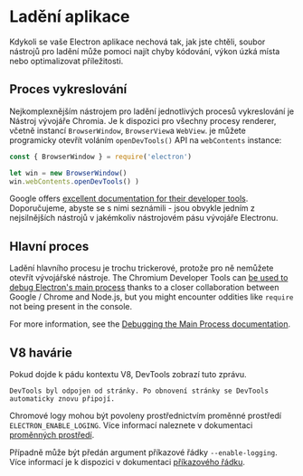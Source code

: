 # Ladění aplikace

Kdykoli se vaše Electron aplikace nechová tak, jak jste chtěli, soubor nástrojů pro ladění může pomoci najít chyby kódování, výkon úzká místa nebo optimalizovat příležitosti.

## Proces vykreslování

Nejkomplexnějším nástrojem pro ladění jednotlivých procesů vykreslování je Nástroj vývojáře Chromia. Je k dispozici pro všechny procesy renderer, včetně instancí `BrowserWindow`, `BrowserView`a `WebView`. je můžete programicky otevřít voláním `openDevTools()` API na `webContents` instance:

```javascript
const { BrowserWindow } = require('electron')

let win = new BrowserWindow()
win.webContents.openDevTools() )
```

Google offers [excellent documentation for their developer tools][devtools]. Doporučujeme, abyste se s nimi seznámili - jsou obvykle jedním z nejsilnějších nástrojů v jakémkoliv nástrojovém pásu vývojáře Electronu.

## Hlavní proces

Ladění hlavního procesu je trochu trickerové, protože pro ně nemůžete otevřít vývojářské nástroje. The Chromium Developer Tools can [be used to debug Electron's main process][node-inspect] thanks to a closer collaboration between Google / Chrome and Node.js, but you might encounter oddities like `require` not being present in the console.

For more information, see the [Debugging the Main Process documentation][main-debug].

## V8 havárie

Pokud dojde k pádu kontextu V8, DevTools zobrazí tuto zprávu.

`DevTools byl odpojen od stránky. Po obnovení stránky se DevTools automaticky znovu připojí.`

Chromové logy mohou být povoleny prostřednictvím proměnné prostředí `ELECTRON_ENABLE_LOGING`. Více informací naleznete v dokumentaci [proměnných prostředí](https://www.electronjs.org/docs/api/environment-variables#electron_enable_logging).

Případně může být předán argument příkazové řádky `--enable-logging`. Více informací je k dispozici v dokumentaci [příkazového řádku](https://www.electronjs.org/docs/api/command-line-switches#--enable-logging).

[node-inspect]: https://nodejs.org/en/docs/inspector/
[devtools]: https://developer.chrome.com/devtools
[main-debug]: ./debugging-main-process.md
